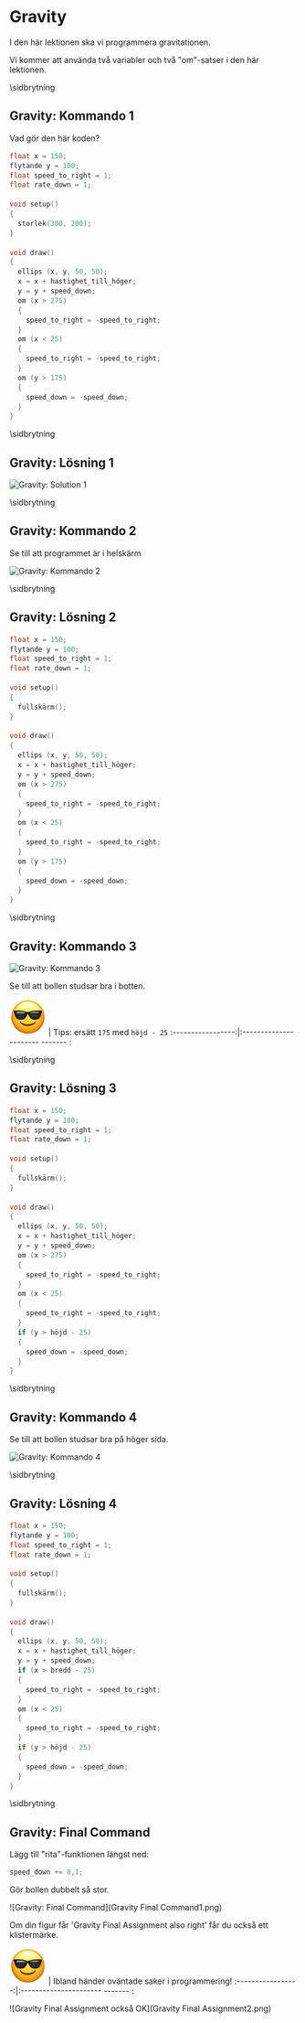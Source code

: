 # Gravity

I den här lektionen ska vi programmera gravitationen.

Vi kommer att använda två variabler och två "om"-satser i den här lektionen.

\sidbrytning

## Gravity: Kommando 1

Vad gör den här koden?

```c++
float x = 150;
flytande y = 100;
float speed_to_right = 1;
float rate_down = 1;

void setup()
{
  storlek(300, 200);
}

void draw()
{
  ellips (x, y, 50, 50);
  x = x + hastighet_till_höger;
  y = y + speed_down;
  om (x > 275)
  {
    speed_to_right = -speed_to_right;
  }
  om (x < 25)
  {
    speed_to_right = -speed_to_right;
  }
  om (y > 175)
  {
    speed_down = -speed_down;
  }
}
```

\sidbrytning

## Gravity: Lösning 1

![Gravity: Solution 1](Gravity1.png)

\sidbrytning

## Gravity: Kommando 2

Se till att programmet är i helskärm

![Gravity: Kommando 2](Gravity2.png)

\sidbrytning

## Gravity: Lösning 2

```c++
float x = 150;
flytande y = 100;
float speed_to_right = 1;
float rate_down = 1;

void setup()
{
  fullskärm();
}

void draw()
{
  ellips (x, y, 50, 50);
  x = x + hastighet_till_höger;
  y = y + speed_down;
  om (x > 275)
  {
    speed_to_right = -speed_to_right;
  }
  om (x < 25)
  {
    speed_to_right = -speed_to_right;
  }
  om (y > 175)
  {
    speed_down = -speed_down;
  }
}
```

\sidbrytning

## Gravity: Kommando 3

![Gravity: Kommando 3](Gravity3.png)

Se till att bollen studsar bra i botten.

![Solglasögon](EmojiSunglasses.png) | Tips: ersätt `175` med `höjd - 25`
:-----------------:|:---------------------- ------- :

\sidbrytning

## Gravity: Lösning 3

```c++
float x = 150;
flytande y = 100;
float speed_to_right = 1;
float rate_down = 1;

void setup()
{
  fullskärm();
}

void draw()
{
  ellips (x, y, 50, 50);
  x = x + hastighet_till_höger;
  y = y + speed_down;
  om (x > 275)
  {
    speed_to_right = -speed_to_right;
  }
  om (x < 25)
  {
    speed_to_right = -speed_to_right;
  }
  if (y > höjd - 25)
  {
    speed_down = -speed_down;
  }
}
```

\sidbrytning

## Gravity: Kommando 4

Se till att bollen studsar bra på höger sida.

![Gravity: Kommando 4](Gravity4.png)

\sidbrytning

## Gravity: Lösning 4

```c++
float x = 150;
flytande y = 100;
float speed_to_right = 1;
float rate_down = 1;

void setup()
{
  fullskärm();
}

void draw()
{
  ellips (x, y, 50, 50);
  x = x + hastighet_till_höger;
  y = y + speed_down;
  if (x > bredd - 25)
  {
    speed_to_right = -speed_to_right;
  }
  om (x < 25)
  {
    speed_to_right = -speed_to_right;
  }
  if (y > höjd - 25)
  {
    speed_down = -speed_down;
  }
}
```

\sidbrytning

## Gravity: Final Command

Lägg till "rita"-funktionen längst ned:

```c++
speed_down += 0,1;
```

Gör bollen dubbelt så stor.

![Gravity: Final Command](Gravity Final Command1.png)

Om din figur får 'Gravity Final Assignment also right' får du också
ett klistermärke.

![Solglasögon](EmojiSunglasses.png) | Ibland händer oväntade saker i programmering!
:-----------------:|:---------------------- ------- :

![Gravity Final Assignment också OK](Gravity Final Assignment2.png)
